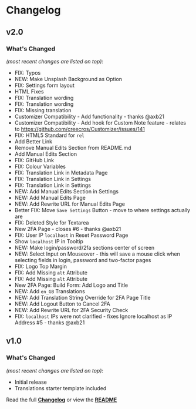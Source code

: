 # Changelog


## v2.0

### What's Changed

_(most recent changes are listed on top):_
- FIX: Typos
- NEW: Make Unsplash Background as Option
- FIX: Settings form layout
- HTML Fixes
- FIX: Translation wording
- FIX: Translation wording
- FIX: Missing translation
- Customizer Compatibility - Add functionality - thanks @axb21
- Customizer Compatibility - Add hook for Custom Note feature - relates to https://github.com/creecros/Customizer/issues/141
- FIX: HTML5 Standard for `rel`
- Add Better Link
- Remove Manual Edits Section from README.md
- Add Manual Edits Section
- FIX: GitHub Link
- FIX: Colour Variables
- FIX: Translation Link in Metadata Page
- FIX: Translation Link in Settings
- FIX: Translation Link in Settings
- NEW: Add Manual Edits Section in Settings
- NEW: Add Manual Edits Page
- NEW: Add Rewrite URL for Manual Edits Page
- Better FIX: Move `Save Settings` Button - move to where settings actually are
- FIX: Deleted Style for Textarea
- New 2FA Page - closes #6 - thanks @axb21
- FIX: User IP `localhost` in Reset Password Page
- Show `localhost` IP in Tooltip
- NEW: Make login/password/2fa sections center of screen
- NEW: Select Input on Mouseover - this will save a mouse click when selecting fields in login, password and two-factor pages
- FIX: Logo Top Margin
- FIX: Add Missing `alt` Attribute
- FIX: Add Missing `alt` Attribute
- New 2FA Page: Build Form: Add Logo and Title
- NEW: Add `en_GB` Translations
- NEW: Add Translation String Override for 2FA Page Title
- NEW: Add Logout Button to Cancel 2FA
- NEW: Add Rewrite URL for 2FA Security Check
- FIX: `localhost` IPs were not clarified - fixes Ignore localhost as IP Address #5 - thanks @axb21


## v1.0

### What's Changed

_(most recent changes are listed on top):_
- Initial release
- Translations starter template included


Read the full [**Changelog**](../master/changelog.md "See changes") or view the [**README**](../master/README.md "View README")
